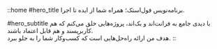 ::home
#hero_title
برنامه‌نویس فول‌استک؛ همراه شما از ایده تا اجرا.

#hero_subtitle
با دیدی جامع به فرانت‌اند و بک‌اند، پروژه‌هایی خلق می‌کنم که هم کاربرپسند و هم قابل اعتماد باشند.  
هدف من ارائه راه‌حل‌هایی است که کسب‌وکار شما را به جلو ببرد.
::
